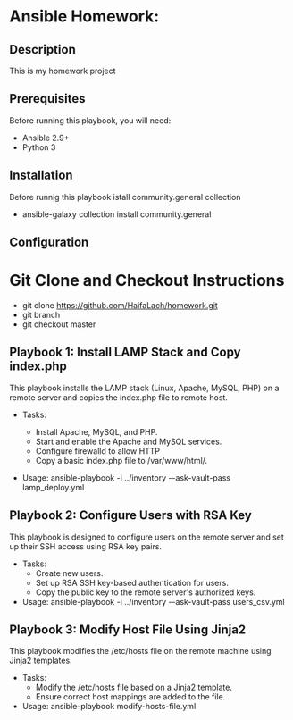 
# Ansible Homework: 

## Description
This is my homework project 

## Prerequisites
Before running this playbook, you will need:
- Ansible 2.9+
- Python 3
## Installation 
Before runnig this playbook istall community.general collection
- ansible-galaxy collection install community.general

## Configuration
# Git Clone and Checkout Instructions
   - git clone https://github.com/HaifaLach/homework.git
   - git branch
   - git checkout master
     
## Playbook 1: Install LAMP Stack and Copy index.php
This playbook installs the LAMP stack (Linux, Apache, MySQL, PHP) on a remote server and copies the index.php file to remote host.
- Tasks:
  - Install Apache, MySQL, and PHP.
  - Start and enable the Apache and MySQL services.
  - Configure firewalld to allow HTTP
  - Copy a basic index.php file to /var/www/html/.

- Usage:
ansible-playbook  -i ../inventory --ask-vault-pass lamp_deploy.yml
## Playbook 2: Configure Users with RSA Key
This playbook is designed to configure users on the remote server and set up their SSH access using RSA key pairs.
- Tasks:
   - Create new users.
   - Set up RSA SSH key-based authentication for users.
   - Copy the public key to the remote server's authorized keys.
- Usage:
ansible-playbook  -i ../inventory --ask-vault-pass users_csv.yml
## Playbook 3: Modify Host File Using Jinja2
This playbook modifies the /etc/hosts file on the remote machine using Jinja2 templates.
- Tasks:
  - Modify the /etc/hosts file based on a Jinja2 template.
  - Ensure correct host mappings are added to the file.
- Usage:
ansible-playbook modify-hosts-file.yml
